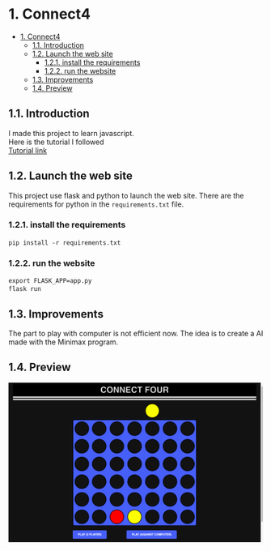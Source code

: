 # 1. Connect4

- [1. Connect4](#1-connect4)
  - [1.1. Introduction](#11-introduction)
  - [1.2. Launch the web site](#12-launch-the-web-site)
    - [1.2.1. install the requirements](#121-install-the-requirements)
    - [1.2.2. run the website](#122-run-the-website)
  - [1.3. Improvements](#13-improvements)
  - [1.4. Preview](#14-preview)

## 1.1. Introduction

I made this project to learn javascript.  
Here is the tutorial I followed  
[Tutorial link](https://www.youtube.com/watch?v=Hi5hEH1KNEc)


## 1.2. Launch the web site
This project use flask and python to launch the web site. 
There are the requirements for python in the `requirements.txt` file.  

### 1.2.1. install the requirements
```
pip install -r requirements.txt
```

### 1.2.2. run the website
```
export FLASK_APP=app.py
flask run
```

## 1.3. Improvements
The part to play with computer is not efficient now. The idea is to create a AI made with the Minimax program.  

## 1.4. Preview

<img src="images/home.png" alt="drawing" width="700"/>